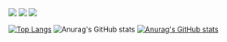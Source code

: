 <img src="https://capsule-render.vercel.app/api?type=모양&color=색상코드&height=높이&section=footer&text=kaldap&fontSize=텍스트크기" />
<img src="https://capsule-render.vercel.app/api?type=waving&color=BDBDC8&height=150&section=header" />
<img src="https://capsule-render.vercel.app/api?type=waving&color=BDBDC8&height=150&section=footer" />

[![Top Langs](https://github-readme-stats.vercel.app/api/top-langs/?username=KDW00817)](https://github.com/anuraghazra/github-readme-stats)
![Anurag's GitHub stats](https://github-readme-stats.vercel.app/api?username=KDW00817&hide=contribs,prs&show_icons=true&theme=graywhite)
[![Anurag's GitHub stats](https://github-readme-stats.vercel.app/api?username=KDW00817)](https://github.com/anuraghazra/github-readme-stats)


